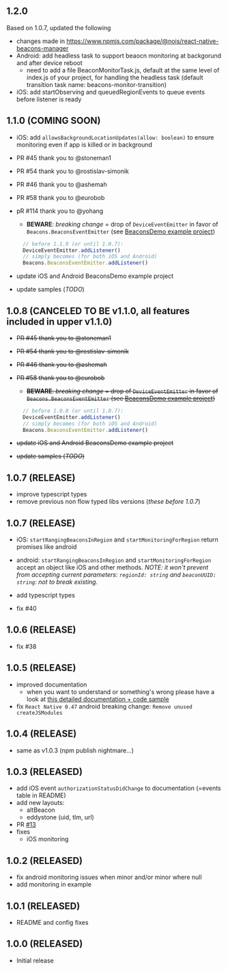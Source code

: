 
## 1.2.0
  Based on 1.0.7, updated the following
- changes made in https://www.npmjs.com/package/@nois/react-native-beacons-manager
- Android: add headless task to support beaocn monitoring at backgorund and after device reboot
  - need to add a file BeaconMonitorTask.js, default at the same level of index.js of your project, for handling the headless task (default transition task name: beacons-monitor-transition)
- iOS: add startObserving and queuedRegionEvents to queue events before listener is ready

## 1.1.0 (COMING SOON)
- iOS: add `allowsBackgroundLocationUpdates(allow: boolean)` to ensure monitoring even if app is killed or in background
- PR #45 thank you to @stoneman1
- PR #54 thank you to @rostislav-simonik
- PR #46 thank you to @ashemah
- PR #58 thank you to @eurobob
- pR #114 thank you to @yohang
  - **BEWARE**: *breaking change* = drop of  `DeviceEventEmitter` in favor of `Beacons.BeaconsEventEmitter` (see [BeaconsDemo example project](./examples/BeaconsDemo))
  ```javascript
    // before 1.1.0 (or until 1.0.7):
    DeviceEventEmitter.addListener()
    // simply becomes (for both iOS and Android)
    Beacons.BeaconsEventEmitter.addListener()
    ```

 - update iOS and Android BeaconsDemo example project
 - update samples (*TODO*)

## 1.0.8 (CANCELED TO BE v1.1.0, all features included in upper v1.1.0)
- ~~PR #45 thank you to @stoneman1~~
- ~~PR #54 thank you to @rostislav-simonik~~
- ~~PR #46 thank you to @ashemah~~
- ~~PR #58 thank you to @eurobob~~
  - ~~**BEWARE**: *breaking change* = drop of  `DeviceEventEmitter` in favor of `Beacons.BeaconsEventEmitter` (see [BeaconsDemo example project](./examples/BeaconsDemo))~~
  ```javascript
    // before 1.0.8 (or until 1.0.7):
    DeviceEventEmitter.addListener()
    // simply becomes (for both iOS and Android)
    Beacons.BeaconsEventEmitter.addListener()
    ```

 - ~~update iOS and Android BeaconsDemo example project~~
 - ~~update samples (*TODO*)~~


## 1.0.7 (RELEASE)

- improve typescript types
- remove previous non flow typed libs versions (*these before 1.0.7*)

## 1.0.7 (RELEASE)

- iOS: `startRangingBeaconsInRegion` and `startMonitoringForRegion` return promises like android

- android: `startRangingBeaconsInRegion` and `startMonitoringForRegion` accept an object like iOS and other methods. *NOTE: it won't prevent from accepting current parameters: `regionId: string` and `beaconUUID: string`: not to break existing.*

- add typescript types

- fix #40

## 1.0.6 (RELEASE)
- fix #38

## 1.0.5 (RELEASE)
 - improved documentation
   - when you want to understand or something's wrong please have a look at [this detailed documentation + code sample](https://github.com/MacKentoch/react-native-beacons-manager/tree/master/examples/samples)
 - fix `React Native 0.47` android breaking change: `Remove unused createJSModules`

## 1.0.4 (RELEASE)
 - same as v1.0.3 (npm publish nightmare...)

## 1.0.3 (RELEASED)
  - add iOS event `authorizationStatusDidChange` to documentation (=events table in README)
  - add new layouts:
    - altBeacon
    - eddystone (uid, tlm, url)
  - PR [#13](https://github.com/MacKentoch/react-native-beacons-manager/pull/13)
  - fixes
    - iOS monitoring

## 1.0.2 (RELEASED)
  - fix android monitoring issues when minor and/or minor where null
  - add monitoring in example

## 1.0.1 (RELEASED)
  - README and config fixes

## 1.0.0 (RELEASED)
  - Initial release
